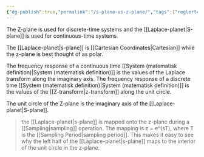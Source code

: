 ```yaml
---
{"dg-publish":true,"permalink":"/s-plane-vs-z-plane/","tags":["reglerteknik","digitalsignalbehandling"]}
---
```


The Z-plane is used for discrete-time systems and the [[Laplace-planet\|S-plane]] is used for continuous-time systems.
  
The [[Laplace-planet\|s-plane]] is [[Cartesian Coordinates\|Cartesian]] while the z-plane is best thought of as polar.

The frequency response of a continuous time [[System (matematisk definition)\|System (matematisk definition)]] is the values of the Laplace transform along the imaginary axis. The frequency response of a discrete time [[System (matematisk definition)\|System (matematisk definition)]] is the values of the [[Z-transform\|z-transform]] along the unit circle.

The unit circle of the Z-plane is the imaginary axis of the [[Laplace-planet\|S-plane]]. 
> the [[Laplace-planet\|s-plane]] is mapped onto the z-plane during a [[Sampling\|sampling]] operation. The mapping is z = e^(sT), where T is the [[Sampling Period\|sampling period]]. This makes it easy to see why the left half of the [[Laplace-planet\|s-plane]] maps to the interior of the unit circle in the z-plane.